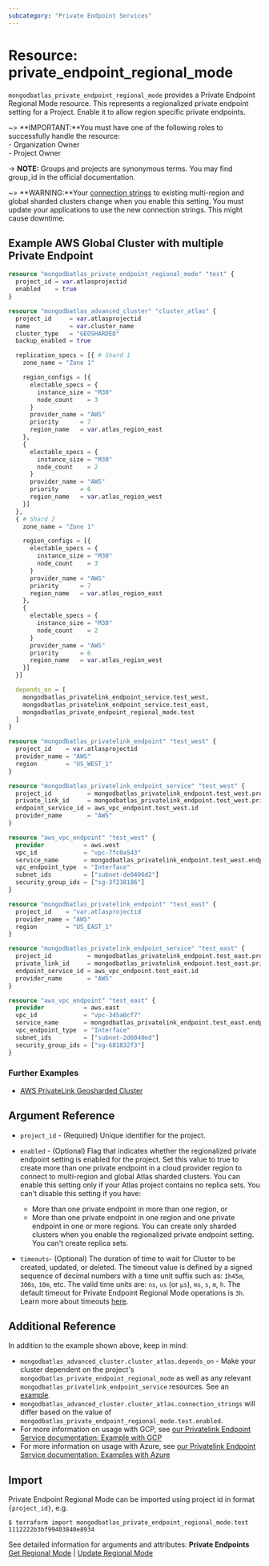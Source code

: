 ```yaml
---
subcategory: "Private Endpoint Services"
---
```


# Resource: private_endpoint_regional_mode

`mongodbatlas_private_endpoint_regional_mode` provides a Private Endpoint Regional Mode resource. This represents a regionalized private endpoint setting for a Project. Enable it to allow region specific private endpoints.

~> **IMPORTANT:**You must have one of the following roles to successfully handle the resource: <br> - Organization Owner <br> - Project Owner

-> **NOTE:** Groups and projects are synonymous terms. You may find group_id in the official documentation.

~> **WARNING:**Your [connection strings](https://www.mongodb.com/docs/atlas/reference/faq/connection-changes/#std-label-connstring-privatelink) to existing multi-region and global sharded clusters change when you enable this setting.  You must update your applications to use the new connection strings. This might cause downtime.

## Example AWS Global Cluster with multiple Private Endpoint

```terraform
resource "mongodbatlas_private_endpoint_regional_mode" "test" {
  project_id = var.atlasprojectid
  enabled    = true
}

resource "mongodbatlas_advanced_cluster" "cluster_atlas" {
  project_id     = var.atlasprojectid
  name           = var.cluster_name
  cluster_type   = "GEOSHARDED"
  backup_enabled = true

  replication_specs = [{ # Shard 1
    zone_name = "Zone 1"

    region_configs = [{
      electable_specs = {
        instance_size = "M30"
        node_count    = 3
      }
      provider_name = "AWS"
      priority      = 7
      region_name   = var.atlas_region_east
    }, 
    {
      electable_specs = {
        instance_size = "M30"
        node_count    = 2
      }
      provider_name = "AWS"
      priority      = 6
      region_name   = var.atlas_region_west
    }]
  },
  { # Shard 2
    zone_name = "Zone 1"

    region_configs = [{
      electable_specs = {
        instance_size = "M30"
        node_count    = 3
      }
      provider_name = "AWS"
      priority      = 7
      region_name   = var.atlas_region_east
    },
    {
      electable_specs = {
        instance_size = "M30"
        node_count    = 2
      }
      provider_name = "AWS"
      priority      = 6
      region_name   = var.atlas_region_west
    }]
  }]

  depends_on = [
    mongodbatlas_privatelink_endpoint_service.test_west,
    mongodbatlas_privatelink_endpoint_service.test_east,
    mongodbatlas_private_endpoint_regional_mode.test
  ]
}

resource "mongodbatlas_privatelink_endpoint" "test_west" {
  project_id    = var.atlasprojectid
  provider_name = "AWS"
  region        = "US_WEST_1"
}

resource "mongodbatlas_privatelink_endpoint_service" "test_west" {
  project_id          = mongodbatlas_privatelink_endpoint.test_west.project_id
  private_link_id     = mongodbatlas_privatelink_endpoint.test_west.private_link_id
  endpoint_service_id = aws_vpc_endpoint.test_west.id
  provider_name       = "AWS"
}

resource "aws_vpc_endpoint" "test_west" {
  provider           = aws.west
  vpc_id             = "vpc-7fc0a543"
  service_name       = mongodbatlas_privatelink_endpoint.test_west.endpoint_service_name
  vpc_endpoint_type  = "Interface"
  subnet_ids         = ["subnet-de0406d2"]
  security_group_ids = ["sg-3f238186"]
}

resource "mongodbatlas_privatelink_endpoint" "test_east" {
  project_id    = "var.atlasprojectid
  provider_name = "AWS"
  region        = "US_EAST_1"
}

resource "mongodbatlas_privatelink_endpoint_service" "test_east" {
  project_id          = mongodbatlas_privatelink_endpoint.test_east.project_id
  private_link_id     = mongodbatlas_privatelink_endpoint.test_east.private_link_id
  endpoint_service_id = aws_vpc_endpoint.test_east.id
  provider_name       = "AWS"
}

resource "aws_vpc_endpoint" "test_east" {
  provider           = aws.east
  vpc_id             = "vpc-345a0cf7"
  service_name       = mongodbatlas_privatelink_endpoint.test_east.endpoint_service_name
  vpc_endpoint_type  = "Interface"
  subnet_ids         = ["subnet-2d6040ed"]
  security_group_ids = ["sg-681832f3"]
}

```

### Further Examples
- [AWS PrivateLink Geosharded Cluster](https://github.com/mongodb/terraform-provider-mongodbatlas/tree/v2.0.1/examples/mongodbatlas_privatelink_endpoint/aws/cluster-geosharded)

## Argument Reference
* `project_id` - (Required) Unique identifier for the project.
* `enabled` - (Optional) Flag that indicates whether the regionalized private endpoint setting is enabled for the project.   Set this value to true to create more than one private endpoint in a cloud provider region to connect to multi-region and global Atlas sharded clusters. You can enable this setting only if your Atlas project contains no replica sets. You can't disable this setting if you have:
   * More than one private endpoint in more than one region, or
   * More than one private endpoint in one region and one private endpoint in one or more regions.
You can create only sharded clusters when you enable the regionalized private endpoint setting. You can't create replica sets.

* `timeouts`- (Optional) The duration of time to wait for Cluster to be created, updated, or deleted. The timeout value is defined by a signed sequence of decimal numbers with a time unit suffix such as: `1h45m`, `300s`, `10m`, etc. The valid time units are:  `ns`, `us` (or `µs`), `ms`, `s`, `m`, `h`. The default timeout for Private Endpoint Regional Mode operations is `3h`. Learn more about timeouts [here](https://www.terraform.io/plugin/sdkv2/resources/retries-and-customizable-timeouts).

## Additional Reference

In addition to the example shown above, keep in mind:
* `mongodbatlas_advanced_cluster.cluster_atlas.depends_on` - Make your cluster dependent on the project's `mongodbatlas_private_endpoint_regional_mode` as well as any relevant `mongodbatlas_privatelink_endpoint_service` resources.  See an [example](https://github.com/mongodb/terraform-provider-mongodbatlas/tree/v2.0.1/examples/mongodbatlas_privatelink_endpoint/aws/cluster-geosharded). 
* `mongodbatlas_advanced_cluster.cluster_atlas.connection_strings` will differ based on the value of `mongodbatlas_private_endpoint_regional_mode.test.enabled`.
* For more information on usage with GCP, see [our Privatelink Endpoint Service documentation: Example with GCP](https://registry.terraform.io/providers/mongodb/mongodbatlas/latest/docs/resources/privatelink_endpoint_service#example-with-gcp)
* For more information on usage with Azure, see [our Privatelink Endpoint Service documentation: Examples with Azure](https://registry.terraform.io/providers/mongodb/mongodbatlas/latest/docs/resources/privatelink_endpoint_service#example-with-azure)

## Import
Private Endpoint Regional Mode can be imported using project id in format `{project_id}`, e.g.

```
$ terraform import mongodbatlas_private_endpoint_regional_mode.test 1112222b3bf99403840e8934
```

See detailed information for arguments and attributes: **Private Endpoints** [Get Regional Mode](https://www.mongodb.com/docs/atlas/reference/api/private-endpoints-get-regional-mode/) | [Update Regional Mode](https://www.mongodb.com/docs/atlas/reference/api/private-endpoints-update-regional-mode/)
